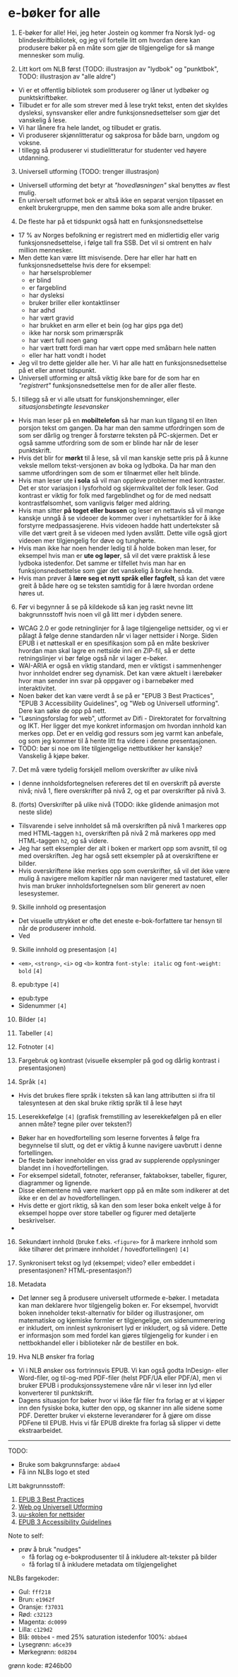 e-bøker for alle
================


1. E-bøker for alle!
    Hei, jeg heter Jostein og kommer fra Norsk lyd- og blindeskriftbibliotek, og jeg vil fortelle litt om hvordan dere kan produsere bøker på en måte som gjør de tilgjengelige for så mange mennesker som mulig.

2. Litt kort om NLB først (TODO: illustrasjon av "lydbok" og "punktbok", TODO: illustrasjon av "alle aldre")
  - Vi er et offentlig bibliotek som produserer og låner ut lydbøker og punktskriftbøker.
  - Tilbudet er for alle som strever med å lese trykt tekst, enten det skyldes dysleksi, synsvansker eller andre funksjonsnedsettelser som gjør det vanskelig å lese.
  - Vi har lånere fra hele landet, og tilbudet er gratis.
  - Vi produserer skjønnlitteratur og sakprosa for både barn, ungdom og voksne.
  - I tillegg så produserer vi studielitteratur for studenter ved høyere utdanning.

3. Universell utforming (TODO: trenger illustrasjon)
  - Universell utforming det betyr at *"hovedløsningen"* skal benyttes av flest mulig.
  - En universelt utformet bok er altså ikke en separat versjon tilpasset en enkelt brukergruppe, men den samme boka som alle andre bruker.

4. De fleste har på et tidspunkt også hatt en funksjonsnedsettelse
  - 17 % av Norges befolkning er registrert med en midlertidig eller varig funksjonsnedsettelse, i følge tall fra SSB. Det vil si omtrent en halv million mennesker.
  - Men dette kan være litt misvisende. Dere har eller har hatt en funksjonsnedsettelse hvis dere for eksempel:
    + har hørselsproblemer
    + er blind
    + er fargeblind
    + har dysleksi
    + bruker briller eller kontaktlinser
    + har adhd
    + har vært gravid
    + har brukket en arm eller et bein (og har gips pga det)
    + ikke har norsk som primærspråk
    + har vært full noen gang
    + har vært trøtt fordi man har vært oppe med småbarn hele natten
    + eller har hatt vondt i hodet
  - Jeg vil tro dette gjelder alle her. Vi har alle hatt en funksjonsnedsettelse på et eller annet tidspunkt.
  - Universell utforming er altså viktig ikke bare for de som har en *"registrert"* funksjonsnedsettelse men for de aller aller fleste.

5. I tillegg så er vi alle utsatt for funskjonshemninger, eller *situasjonsbetingte lesevansker*
  - Hvis man leser på en **mobiltelefon** så har man kun tilgang til en liten porsjon tekst om gangen. Da har man den samme utfordringen som de som ser dårlig og trenger å forstørre teksten på PC-skjermen. Det er også samme utfordring som de som er blinde har når de leser punktskrift.
  - Hvis det blir for **mørkt** til å lese, så vil man kanskje sette pris på å kunne veksle mellom tekst-versjonen av boka og lydboka. Da har man den samme utfordringen som de som er tilnærmet eller helt blinde.
  - Hvis man leser ute **i sola** så vil man oppleve problemer med kontraster. Det er stor variasjon i lysforhold og skjermkvalitet der folk leser. God kontrast er viktig for folk med fargeblindhet og for de med nedsatt kontrastfølsomhet, som vanligvis følger med aldring.
  - Hvis man sitter **på toget eller bussen** og leser en nettavis så vil mange kanskje unngå å se videoer de kommer over i nyhetsartikler for å ikke forstyrre medpassasjerene. Hvis videoen hadde hatt undertekster så ville det vært greit å se videoen med lyden avslått. Dette ville også gjort videoen mer tilgjengelig for døve og tunghørte.
  - Hvis man ikke har noen hender ledig til å holde boken man leser, for eksempel hvis man er **ute og løper**, så vil det være praktisk å lese lydboka istedenfor. Det samme er tilfellet hvis man har en funksjonsnedsettelse som gjør det vanskelig å bruke henda.
  - Hvis man prøver å **lære seg et nytt språk eller fagfelt**, så kan det være greit å både høre og se teksten samtidig for å lære hvordan ordene høres ut.

6. Før vi begynner å se på kildekode så kan jeg raskt nevne litt bakgrunnsstoff hvis noen vil gå litt mer i dybden senere.
  - WCAG 2.0 er gode retninglinjer for å lage tilgjengelige nettsider, og vi er pålagt å følge denne standarden når vi lager nettsider i Norge. Siden EPUB i et nøtteskall er en spesifikasjon som på en måte beskriver hvordan man skal lagre en nettside inni en ZIP-fil, så er dette retningslinjer vi bør følge også når vi lager e-bøker.
  - WAI-ARIA er også en viktig standard, men er viktigst i sammenhenger hvor innholdet endrer seg dynamisk. Det kan være aktuelt i lærebøker hvor man sender inn svar på oppgaver og i barnebøker med interaktivitet.
  - Noen bøker det kan være verdt å se på er "EPUB 3 Best Practices", "EPUB 3 Accessibility Guidelines", og "Web og Universell utforming". Dere kan søke de opp på nett.
  - "Løsningsforslag for web", utformet av Difi - Direktoratet for forvaltning og IKT. Her ligger det mye konkret informasjon om hvordan innhold kan merkes opp. Det er en veldig god ressurs som jeg varmt kan anbefale, og som jeg kommer til å hente litt fra videre i denne presentasjonen.
  - TODO: bør si noe om lite tilgjengelige nettbutikker her kanskje? Vanskelig å kjøpe bøker.

7. Det må være tydelig forskjell mellom overskrifter av ulike nivå
  - I denne innholdsfortegnelsen refereres det til en overskrift på øverste nivå; nivå 1, flere overskrifter på nivå 2, og et par overskrifter på nivå 3.

8. (forts) Overskrifter på ulike nivå (TODO: ikke glidende animasjon mot neste slide)
  - Tilsvarende i selve innholdet så må overskriften på nivå 1 markeres opp med HTML-taggen `h1`, overskriften på nivå 2 må markeres opp med HTML-taggen `h2`, og så videre.
  - Jeg har sett eksempler der alt i boken er markert opp som avsnitt, til og med overskriften. Jeg har også sett eksempler på at overskriftene er bilder.
  - Hvis overskriftene ikke merkes opp som overskrifter, så vil det ikke være mulig å navigere mellom kapitler når man navigerer med tastaturet, eller hvis man bruker innholdsfortegnelsen som blir generert av noen lesesystemer.

9. Skille innhold og presentasjon
  - Det visuelle uttrykket er ofte det eneste e-bok-forfattere tar hensyn til når de produserer innhold.
  - Ved 

9. Skille innhold og presentasjon `[4]`
  - `<em>`, `<strong>`, `<i>` og `<b>` kontra `font-style: italic` og `font-weight: bold` `[4]`

8. epub:type `[4]`
  - epub:type
  - Sidenummer `[4]`

10. Bilder `[4]`

11. Tabeller `[4]`

12. Fotnoter `[4]`

13. Fargebruk og kontrast (visuelle eksempler på god og dårlig kontrast i presentasjonen)

14. Språk `[4]`
  - Hvis det brukes flere språk i teksten så kan lang attributten si ifra til talesyntesen at den skal bruke riktig språk til å lese høyt

15. Leserekkefølge `[4]` (grafisk fremstilling av leserekkefølgen på en eller annen måte? tegne piler over teksten?)
  - Bøker har en hovedfortelling som leserne forventes å følge fra begynnelse til slutt, og det er viktig å kunne navigere uavbrutt i denne fortellingen.
  - De fleste bøker inneholder en viss grad av supplerende opplysninger blandet inn i hovedfortellingen.
  - For eksempel sidetall, fotnoter, referanser, faktabokser, tabeller, figurer, diagrammer og lignende.
  - Disse elementene må være markert opp på en måte som indikerer at det ikke er en del av hovedfortellingen.
  - Hvis dette er gjort riktig, så kan den som leser boka enkelt velge å for eksempel hoppe over store tabeller og figurer med detaljerte beskrivelser.
  - 

16. Sekundært innhold (bruke f.eks. `<figure>` for å markere innhold som ikke tilhører det primære innholdet / hovedfortellingen) `[4]`

17. Synkronisert tekst og lyd (eksempel; video? eller embeddet i presentasjonen? HTML-presentasjon?)

18. Metadata
  - Det lønner seg å produsere universelt utformede e-bøker. I metadata kan man deklarere hvor tilgjengelig boken er.
    For eksempel, hvorvidt boken inneholder tekst-alternativ for bilder og illustrasjoner, om matematiske og kjemiske formler
    er tilgjengelige, om sidenummerering er inkludert, om innlest synkronisert lyd er inkludert, og så videre. Dette er informasjon
    som med fordel kan gjøres tilgjengelig for kunder i en nettbokhandel eller i biblioteker når de bestiller en bok.

19. Hva NLB ønsker fra forlag
  - Vi i NLB ønsker oss fortrinnsvis EPUB. Vi kan også godta InDesign- eller Word-filer, og til-og-med PDF-filer (helst PDF/UA eller PDF/A), men vi bruker EPUB i produksjonssystemene våre når vi leser inn lyd eller konverterer til punktskrift.
  - Dagens situasjon for bøker hvor vi ikke får filer fra forlag er at vi kjøper inn den fysiske boka, kutter den opp, og skanner inn alle sidene some PDF. Deretter bruker vi eksterne leverandører for å gjøre om disse PDFene til EPUB. Hvis vi får EPUB direkte fra forlag så slipper vi dette ekstraarbeidet.

--------------------

TODO:
- Bruke som bakgrunnsfarge: `abdae4`
- Få inn NLBs logo et sted

Litt bakgrunnsstoff:
 1. [EPUB 3 Best Practices](http://shop.oreilly.com/product/0636920024897.do)
 2. [Web og Universell Utforming](http://www.universitetsforlaget.no/nettbutikk/web-og-universell-utforming-uf.html)
 3. [uu-skolen for nettsider](http://uu.difi.no/veiledning/nettsider/uu-skolen/bilder-og-grafikk)
 4. [EPUB 3 Accessibility Guidelines](http://www.idpf.org/accessibility/guidelines/)

Note to self:

- prøv å bruk "nudges"
  - få forlag og e-bokprodusenter til å inkludere alt-tekster på bilder
  - få forlag til å inkludere metadata om tilgjengelighet

NLBs fargekoder:
- Gul: `fff218`
- Brun: `e1962f`
- Oransje: `f37031`
- Rød: `c32123`
- Magenta: `dc0099`
- Lilla: `c129d2`
- Blå: `00bbe4` - med 25% saturation istedenfor 100%: `abdae4`
- Lysegrønn: `a6ce39`
- Mørkegrønn: `0d8204`


grønn kode: #246b00